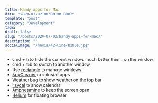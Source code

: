 ```yaml
---
title: Handy apps for Mac
date: "2020-07-02T00:00:00.000Z"
template: "post"
category: "Development"
tags:
draft: false
slug: "/posts/2020-07-02/handy-apps-for-mac/"
description: ""
socialImage: "/media/42-line-bible.jpg"
---
```

  

* cmd + h to hide the current window. much better than \_ on the window
* cmd + tab to switch to another window
* Use [rectangle](https://rectangleapp.com/) to manage windows. 
* [AppCleaner](https://freemacsoft.net/appcleaner/) to uninstall apps
* [Weather bug](https://apps.apple.com/us/app/weatherbug-weather-forecasts/id1059074180?mt=12) to show weather on the top bar
* [itsycal](https://www.mowglii.com/itsycal/) to show calendar
* [Amphetamine](https://apps.apple.com/gb/app/amphetamine/id937984704?mt=12) to keep the screen open
* [Helium](https://apps.apple.com/gb/app/helium/id1054607607?mt=12) for floating browser

